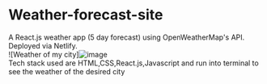 # Weather-forecast-site
A React.js weather app (5 day forecast) using OpenWeatherMap's API. Deployed via Netlify.
<br /> 
![Weather of my city]![image](https://github.com/Sonali2558/Weather-forecast-site/assets/83879227/0a18ed2d-5263-499f-9022-90a3bb1620ab)
<br/>
Tech stack used are HTML,CSS,React.js,Javascript and run into terminal to see the weather of the desired city
<br /> 


